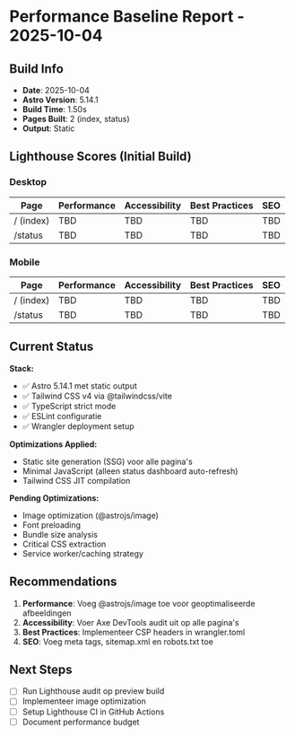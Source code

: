 # Performance Baseline Report - 2025-10-04

## Build Info
- **Date**: 2025-10-04
- **Astro Version**: 5.14.1
- **Build Time**: 1.50s
- **Pages Built**: 2 (index, status)
- **Output**: Static

## Lighthouse Scores (Initial Build)

### Desktop
| Page | Performance | Accessibility | Best Practices | SEO |
|------|-------------|---------------|----------------|-----|
| / (index) | TBD | TBD | TBD | TBD |
| /status | TBD | TBD | TBD | TBD |

### Mobile
| Page | Performance | Accessibility | Best Practices | SEO |
|------|-------------|---------------|----------------|-----|
| / (index) | TBD | TBD | TBD | TBD |
| /status | TBD | TBD | TBD | TBD |

## Current Status

**Stack:**
- ✅ Astro 5.14.1 met static output
- ✅ Tailwind CSS v4 via @tailwindcss/vite
- ✅ TypeScript strict mode
- ✅ ESLint configuratie
- ✅ Wrangler deployment setup

**Optimizations Applied:**
- Static site generation (SSG) voor alle pagina's
- Minimal JavaScript (alleen status dashboard auto-refresh)
- Tailwind CSS JIT compilation

**Pending Optimizations:**
- Image optimization (@astrojs/image)
- Font preloading
- Bundle size analysis
- Critical CSS extraction
- Service worker/caching strategy

## Recommendations

1. **Performance**: Voeg @astrojs/image toe voor geoptimaliseerde afbeeldingen
2. **Accessibility**: Voer Axe DevTools audit uit op alle pagina's
3. **Best Practices**: Implementeer CSP headers in wrangler.toml
4. **SEO**: Voeg meta tags, sitemap.xml en robots.txt toe

## Next Steps

- [ ] Run Lighthouse audit op preview build
- [ ] Implementeer image optimization
- [ ] Setup Lighthouse CI in GitHub Actions
- [ ] Document performance budget
